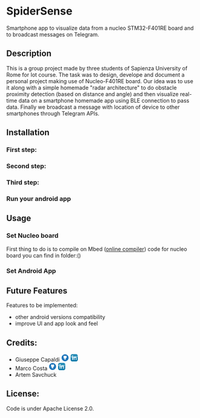 # SpiderSense
Smartphone app to visualize data from a nucleo STM32-F401RE board and to broadcast messages on Telegram.

<!-- image of acrhitecture
<img src="">
-->

## Description

This is a group project made by three students of Sapienza University of Rome for Iot course. The task was to design, develope and document a personal project making use of Nucleo-F401RE board. Our idea was to use it along with a simple homemade "radar architecture" to do obstacle proximity detection (based on distance and angle) and then visualize real-time data on a smartphone homemade app using BLE connection to pass data. Finally we broadcast a message with location of device to other smartphones through Telegram APIs.
<!--
This is an Android app project based on Sensoro™ Beacons (....
1
![Schema](... link to image)
-->

## Installation

<!--
```java
//Constant.java
package com.example.easy2park;

public class Constant {
    public static final String BLE_STATE_CHANGED_ACTION = "android.bluetooth.adapter.action.STATE_CHANGED";
    public static final String SENSORO_DEVICE1="0117C59B4EC7";
    public static final String SENSORO_DEVICE2="0117C582CAD7";
    public static final String SENSORO_DEVICE3="0117C5578442";
}
```
-->

### First step:


### Second step:


### Third step:

### Run your android app

## Usage
### Set Nucleo board

First thing to do is to compile on Mbed ([online compiler](https://ide.mbed.com/compiler/)) code for nucleo board you can find in folder:()

### Set Android App


## Future Features
Features to be implemented:
- other android versions compatibility
- improve UI and app look and feel

## Credits:
- Giuseppe Capaldi [<img src="https://raw.githubusercontent.com/not-a-genius/spiderSense/master/our_doc/readme_images/gitIcon.png" height="20" width="20" >](https://github.com/not-a-genius)
					[<img src="https://raw.githubusercontent.com/not-a-genius/spiderSense/master/our_doc/readme_images/inIcon.png" height="20" width="20" >](https://www.linkedin.com/in/giuseppe-capaldi-56688a171/)
- Marco Costa [<img src="https://raw.githubusercontent.com/not-a-genius/spiderSense/master/our_doc/readme_images/gitIcon.png" height="20" width="20" >](https://github.com/marcocosta96)
					[<img src="https://raw.githubusercontent.com/not-a-genius/spiderSense/master/our_doc/readme_images/inIcon.png" height="20" width="20" >](www.linkedin.com/in/marco-costa-ecs)
- Artem Savchuck


## License:
 Code is under Apache License 2.0.

